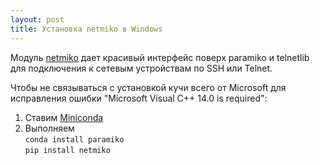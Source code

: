 ```yaml
---
layout: post
title: Установка netmiko в Windows
---
```


Модуль [netmiko](https://github.com/ktbyers/netmiko) дает красивый интерфейс поверх paramiko и telnetlib для подключения к сетевым устройствам по SSH или Telnet.  

Чтобы не связываться с установкой кучи всего от Microsoft для исправления ошибки "Microsoft Visual C++ 14.0 is required":  
1. Ставим [Miniconda](https://conda.io/en/latest/miniconda.html)  
2. Выполняем  
`conda install paramiko`  
`pip install netmiko`